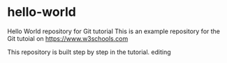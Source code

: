 # hello-world
Hello World repository for Git tutorial
This is an example repository for the Git tutoial on https://www.w3schools.com

This repository is built step by step in the tutorial.
editing
